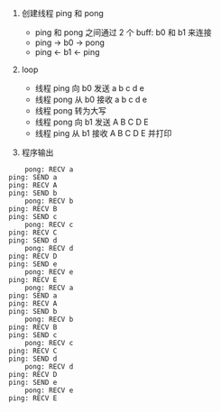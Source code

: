 1. 创建线程 ping 和 pong
   + ping 和 pong 之间通过 2 个 buff: b0 和 b1 来连接
   + ping -> b0 -> pong
   + ping <- b1 <- ping

2. loop
   + 线程 ping 向 b0 发送 a b c d e
   + 线程 pong 从 b0 接收 a b c d e
   + 线程 pong 转为大写
   + 线程 pong 向 b1 发送 A B C D E
   + 线程 ping 从 b1 接收 A B C D E 并打印

3. 程序输出
```
    pong: RECV a
ping: SEND a
ping: RECV A
ping: SEND b
    pong: RECV b
ping: RECV B
ping: SEND c
    pong: RECV c
ping: RECV C
ping: SEND d
    pong: RECV d
ping: RECV D
ping: SEND e
    pong: RECV e
ping: RECV E
    pong: RECV a
ping: SEND a
ping: RECV A
ping: SEND b
    pong: RECV b
ping: RECV B
ping: SEND c
    pong: RECV c
ping: RECV C
ping: SEND d
    pong: RECV d
ping: RECV D
ping: SEND e
    pong: RECV e
ping: RECV E
```
